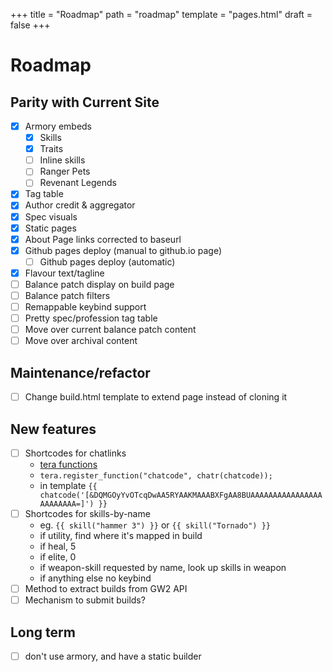 +++
title = "Roadmap"
path = "roadmap"
template = "pages.html"
draft = false
+++

# Roadmap

## Parity with Current Site

- [x] Armory embeds
  - [x] Skills
  - [x] Traits
  - [ ] Inline skills
  - [ ] Ranger Pets
  - [ ] Revenant Legends
- [x] Tag table
- [x] Author credit & aggregator
- [x] Spec visuals
- [x] Static pages
- [x] About Page links corrected to baseurl
- [x] Github pages deploy (manual to github.io page)
  - [ ] Github pages deploy (automatic)
- [x] Flavour text/tagline
- [ ] Balance patch display on build page
- [ ] Balance patch filters
- [ ] Remappable keybind support
- [ ] Pretty spec/profession tag table
- [ ] Move over current balance patch content
- [ ] Move over archival content

## Maintenance/refactor

- [ ] Change build.html template to extend page instead of cloning it

## New features

- [ ] Shortcodes for chatlinks
	- [tera functions](https://keats.github.io/tera/docs/#functions)
	- `tera.register_function("chatcode", chatr(chatcode));`
	- in template `{{ chatcode('[&DQMGOyYvOTcqDwAA5RYAAKMAAABXFgAA8BUAAAAAAAAAAAAAAAAAAAAAAAA=]') }}`
- [ ] Shortcodes for skills-by-name 
	- eg. `{{ skill("hammer 3") }}` or `{{ skill("Tornado") }}`
	- if utility, find where it's mapped in build
	- if heal, 5
	- if elite, 0
	- if weapon-skill requested by name, look up skills in weapon
	- if anything else no keybind
- [ ] Method to extract builds from GW2 API
- [ ] Mechanism to submit builds?

## Long term

- [ ] don't use armory, and have a static builder
